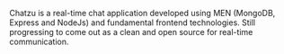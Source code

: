 
Chatzu is a real-time chat application developed using MEN (MongoDB, Express and NodeJs) and fundamental frontend technologies. Still progressing to come out as a clean and open source for real-time communication.
